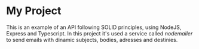 # My Project

This is an example of an API following SOLID principles, using NodeJS, Express and Typescript. In this project it's used a service called *nodemailer* to send emails with dinamic subjects, bodies, adresses and destinies.
